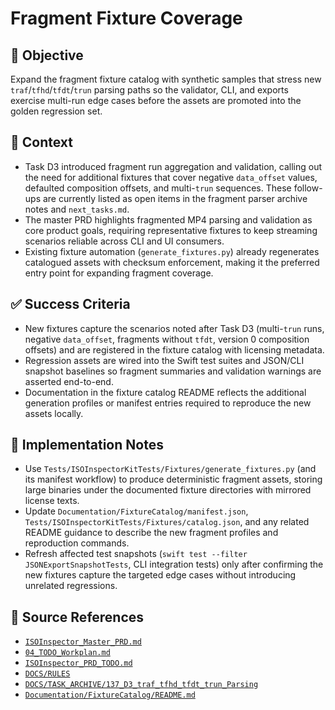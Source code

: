 # Fragment Fixture Coverage

## 🎯 Objective
Expand the fragment fixture catalog with synthetic samples that stress new `traf`/`tfhd`/`tfdt`/`trun` parsing paths so the validator, CLI, and exports exercise multi-run edge cases before the assets are promoted into the golden regression set.

## 🧩 Context
- Task D3 introduced fragment run aggregation and validation, calling out the need for additional fixtures that cover negative `data_offset` values, defaulted composition offsets, and multi-`trun` sequences. These follow-ups are currently listed as open items in the fragment parser archive notes and `next_tasks.md`.
- The master PRD highlights fragmented MP4 parsing and validation as core product goals, requiring representative fixtures to keep streaming scenarios reliable across CLI and UI consumers.
- Existing fixture automation (`generate_fixtures.py`) already regenerates catalogued assets with checksum enforcement, making it the preferred entry point for expanding fragment coverage.

## ✅ Success Criteria
- New fixtures capture the scenarios noted after Task D3 (multi-`trun` runs, negative `data_offset`, fragments without `tfdt`, version 0 composition offsets) and are registered in the fixture catalog with licensing metadata.
- Regression assets are wired into the Swift test suites and JSON/CLI snapshot baselines so fragment summaries and validation warnings are asserted end-to-end.
- Documentation in the fixture catalog README reflects the additional generation profiles or manifest entries required to reproduce the new assets locally.

## 🔧 Implementation Notes
- Use `Tests/ISOInspectorKitTests/Fixtures/generate_fixtures.py` (and its manifest workflow) to produce deterministic fragment assets, storing large binaries under the documented fixture directories with mirrored license texts.
- Update `Documentation/FixtureCatalog/manifest.json`, `Tests/ISOInspectorKitTests/Fixtures/catalog.json`, and any related README guidance to describe the new fragment profiles and reproduction commands.
- Refresh affected test snapshots (`swift test --filter JSONExportSnapshotTests`, CLI integration tests) only after confirming the new fixtures capture the targeted edge cases without introducing unrelated regressions.

## 🧠 Source References
- [`ISOInspector_Master_PRD.md`](../AI/ISOViewer/ISOInspector_PRD_Full/ISOInspector_Master_PRD.md)
- [`04_TODO_Workplan.md`](../AI/ISOInspector_Execution_Guide/04_TODO_Workplan.md)
- [`ISOInspector_PRD_TODO.md`](../AI/ISOViewer/ISOInspector_PRD_TODO.md)
- [`DOCS/RULES`](../RULES)
- [`DOCS/TASK_ARCHIVE/137_D3_traf_tfhd_tfdt_trun_Parsing`](../TASK_ARCHIVE/137_D3_traf_tfhd_tfdt_trun_Parsing)
- [`Documentation/FixtureCatalog/README.md`](../../Documentation/FixtureCatalog/README.md)
